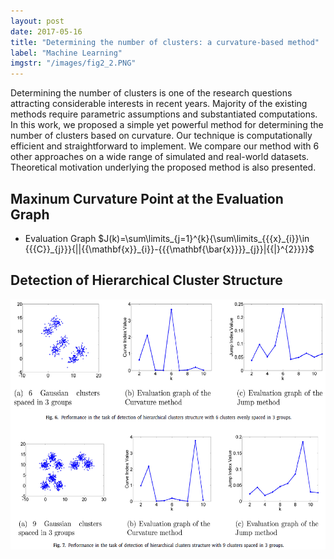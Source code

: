 ```yaml
---
layout: post
date: 2017-05-16
title: "Determining the number of clusters: a curvature-based method"
label: "Machine Learning"
imgstr: "/images/fig2_2.PNG"
---
```


Determining the number of clusters is one of the research questions attracting considerable interests in recent years. Majority of the existing methods require parametric assumptions and substantiated computations. In this work, we proposed a simple yet powerful method for determining the number of clusters based on curvature. Our technique is computationally efficient and straightforward to implement. We compare our method with 6 other approaches on a wide range of simulated and real-world datasets. Theoretical motivation underlying the proposed method is also presented.


	
## Maxinum Curvature Point at the Evaluation Graph
* Evaluation Graph
$J(k)=\sum\limits_{j=1}^{k}{\sum\limits_{{{x}_{i}}\in {{{C}}_{j}}}{||{{\mathbf{x}}_{i}}-{{{\mathbf{\bar{x}}}}_{j}}|{{|}^{2}}}}$


## Detection of Hierarchical Cluster Structure


<img src="/images/fig2_2.PNG"  class="inline" height="400"/>




 
